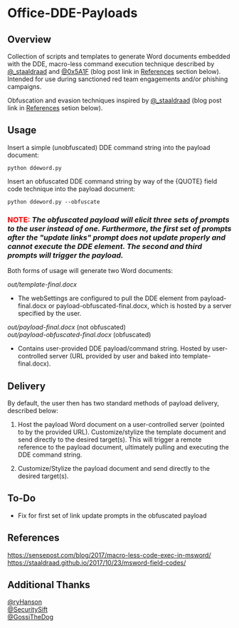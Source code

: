 # Office-DDE-Payloads

## Overview
Collection of scripts and templates to generate Word documents embedded with the DDE, macro-less command execution technique described 
by [@_staaldraad](https://twitter.com/_staaldraad) and [@0x5A1F](https://twitter.com/Saif_Sherei) (blog post link in [References](#references) 
section below). Intended for use during sanctioned red team engagements and/or phishing campaigns.

Obfuscation and evasion techniques inspired by [@_staaldraad](https://twitter.com/_staaldraad) (blog post link in [References](#references) setion below).

## Usage
Insert a simple (unobfuscated) DDE command string into the payload document:

    python ddeword.py

Insert an obfuscated DDE command string by way of the {QUOTE} field code technique into the payload document:

    python ddeword.py --obfuscate
### **<span style="color:red">NOTE:** *The obfuscated payload will elicit three sets of prompts to the user instead of one. Furthermore, the first set of prompts after the "update links" prompt does not update properly and cannot execute the DDE element. The second and third prompts will trigger the payload.*</span>

Both forms of usage will generate two Word documents:

*out/template-final.docx*
- The webSettings are configured to pull the DDE element from payload-final.docx or   payload-obfuscated-final.docx, which is hosted by a server specified by the user. 

*out/payload-final.docx* (not obfuscated)  
*out/payload-obfuscated-final.docx* (obfuscated)
- Contains user-provided DDE payload/command string. Hosted by user-controlled    server (URL provided by user and baked into template-final.docx).

## Delivery
By default, the user then has two standard methods of payload delivery, described below:

1. Host the payload Word document on a user-controlled server (pointed to by the provided URL). Customize/stylize the template document and send directly to the desired target(s). This will trigger a remote reference to the payload document, ultimately pulling and executing the DDE command string.

2. Customize/Stylize the payload document and send directly to the desired target(s).

## To-Do
- Fix for first set of link update prompts in the obfuscated payload 

## References
https://sensepost.com/blog/2017/macro-less-code-exec-in-msword/  
https://staaldraad.github.io/2017/10/23/msword-field-codes/

## Additional Thanks
[@ryHanson](https://twitter.com/ryhanson)  
[@SecuritySift](https://twitter.com/securitysift)  
[@GossiTheDog](https://twitter.com/gossithedog)